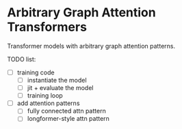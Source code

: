 # Arbitrary Graph Attention Transformers

Transformer models with arbitrary graph attention patterns.

TODO list:
 * [ ] training code
   * [ ] instantiate the model
   * [ ] jit + evaluate the model
   * [ ] training loop
 * [ ] add attention patterns
   * [ ] fully connected attn pattern
   * [ ] longformer-style attn pattern
